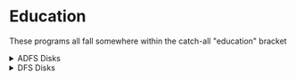 # Education
These programs all fall somewhere within the catch-all "education" bracket

<details><summary>ADFS Disks</summary>
  
## Education

  To use this disk you need to start in the correct folder -
  
  `*DIR EDUCATION.EDUCATBITS`

  - The French Mistress (Kosmos Software) `CHAIN "^.FRENCH"`
  - Spellings (?) `CHAIN "^.SPELL"`
  - Advanced Studies: Statistics Disc A (BBC Publications) `CHAIN "^.STATSPACKA"`
  - Advanced Studies: Statistics Disc B (BBC Publications) `CHAIN "^.STATSPACKB"`
  
## 1

  - European Knowledge (Micro Power) `*DIR EUROKNOWDG` `CHAIN "EURO"`
  - Forecaster (Triptych Publishing) `*DIR FORECASTER` `CHAIN "TEACH"`
  - Linkword French (Acornsoft) `*DIR FRENCH` `CHAIN "FREN1"`
  - Revise GCE/CSE Mathematics 1 (Acornsoft) `*DIR MATHS1` `CHAIN "PROGRAM"`
  - Revise GCE/CSE Mathematics 2 (Acornsoft) `*DIR MATHS2` `CHAIN "PROGRAM"`
  - Piracy (probably me) - _Looks like the source and mcode to strip protection off a Sherston product_
</details>
    
<details><summary>DFS Disks</summary>

## Logotron
- Pen Down - File Generator
- Pen Down - Sign Writer
- Pen Down - Utilities disk
- Pen Down - Extra Disk 1
- Pen Down - Extra Disk 2
- Pen Down - Utilities Disc
- Pen Down Rom - _Sideways RAM image - also the source and machine code files for an event driven "Once in Royal David's City" (probably written by me)_

## Wight Scientific
- Sign writer
  - 0: Sign writer
  - 2: Sign writer

## Humberside PEAC Programs
- Resource disc - mountaineering, jam today, the ferry, planning a school

## Technomatic
- Novacad

## AUCBE
- Dart

## Newman Software
- Grasshopper

## K. Goodier
- BBC Test Programs

## Prism
- Prism - _Network user terminal software (prsumably needing the prism modem)_

## Neris
- Marvel - _Program to process documents downloaded from NERIS_

## Leeds Education Authority
- database - _Looks like a school database system_

## MEP
- Story Writer
- Primary Lanuage - storyline, wordplay, tins, mallory, eliza

## ???
- Set sorting

</details>
